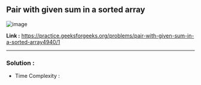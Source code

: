 ## Pair with given sum in a sorted array 

![image](https://user-images.githubusercontent.com/23376002/202845709-70b261d5-9048-4d6f-aa68-137880df8eab.png)

**Link :** https://practice.geeksforgeeks.org/problems/pair-with-given-sum-in-a-sorted-array4940/1


------------------------------------------------------------------------------------------------------------------------------------------------------


### Solution :

- Time Complexity :


```java


```



